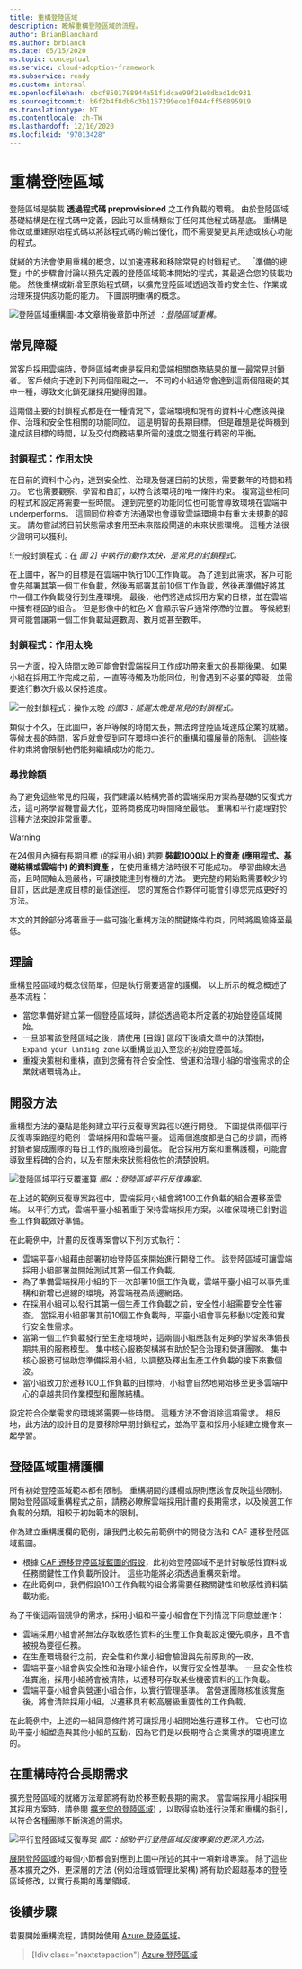 ```yaml
---
title: 重構登陸區域
description: 瞭解重構登陸區域的流程。
author: BrianBlanchard
ms.author: brblanch
ms.date: 05/15/2020
ms.topic: conceptual
ms.service: cloud-adoption-framework
ms.subservice: ready
ms.custom: internal
ms.openlocfilehash: cbcf8501788944a51f1dcae99f21e8dbad1dc931
ms.sourcegitcommit: b6f2b4f8db6c3b1157299ece1f044cff56895919
ms.translationtype: MT
ms.contentlocale: zh-TW
ms.lasthandoff: 12/10/2020
ms.locfileid: "97013428"
---
```

# <a name="refactor-landing-zones"></a>重構登陸區域

登陸區域是裝載 **透過程式碼 preprovisioned** 之工作負載的環境。 由於登陸區域基礎結構是在程式碼中定義，因此可以重構類似于任何其他程式碼基底。 重構是修改或重建原始程式碼以將該程式碼的輸出優化，而不需要變更其用途或核心功能的程式。

就緒的方法會使用重構的概念，以加速遷移和移除常見的封鎖程式。 「準備的總覽」中的步驟會討論以預先定義的登陸區域範本開始的程式，其最適合您的裝載功能。 然後重構或新增至原始程式碼，以擴充登陸區域透過改善的安全性、作業或治理來提供該功能的能力。 下圖說明重構的概念。

![登陸區域重構圖-本文章稍後章節中所述 ](../../_images/ready/refactor.png)
 _：登陸區域重構。_

## <a name="common-blockers"></a>常見障礙

當客戶採用雲端時，登陸區域考慮是採用和雲端相關商務結果的單一最常見封鎖者。 客戶傾向于達到下列兩個阻礙之一。 不同的小組通常會達到這兩個阻礙的其中一種，導致文化鎖死讓採用變得困難。

這兩個主要的封鎖程式都是在一種情況下，雲端環境和現有的資料中心應該與操作、治理和安全性相關的功能同位。 這是明智的長期目標。 但是難題是從時機到達成該目標的時間，以及交付商務結果所需的速度之間進行精密的平衡。

### <a name="blocker-acting-too-soon"></a>封鎖程式：作用太快

在目前的資料中心內，達到安全性、治理及營運目前的狀態，需要數年的時間和精力。 它也需要觀察、學習和自訂，以符合該環境的唯一條件約束。 複寫這些相同的程式和設定將需要一些時間。 達到完整的功能同位也可能會導致環境在雲端中 underperforms。 這個同位檢查方法通常也會導致雲端環境中有重大未規劃的超支。 請勿嘗試將目前狀態需求套用至未來階段閘道的未來狀態環境。 這種方法很少證明可以獲利。

![一般封鎖程式：在 [ ](../../_images/ready/blocker-act-too-soon.png)
 _圖 2] 中執行的動作太快，是常見的封鎖程式。_

在上圖中，客戶的目標是在雲端中執行100工作負載。 為了達到此需求，客戶可能會先部署其第一個工作負載，然後再部署其前10個工作負載，然後再準備好將其中一個工作負載發行到生產環境。 最後，他們將達成採用方案的目標，並在雲端中擁有穩固的組合。 但是影像中的紅色 _X_ 會顯示客戶通常停滯的位置。 等候總對齊可能會讓第一個工作負載延遲數周、數月或甚至數年。

### <a name="blocker-acting-too-late"></a>封鎖程式：作用太晚

另一方面，投入時間太晚可能會對雲端採用工作成功帶來重大的長期後果。 如果小組在採用工作完成之前，一直等待觸及功能同位，則會遇到不必要的障礙，並需要進行數次升級以保持進度。

![一般封鎖程式：操作太晚 ](../../_images/ready/blocker-act-too-late.png)
 _的圖3：延遲太晚是常見的封鎖程式。_

類似于不久，在此圖中，客戶等候的時間太長，無法跨登陸區域達成企業的就緒。 等候太長的時間，客戶就會受到可在環境中進行的重構和擴展量的限制。 這些條件約束將會限制他們能夠繼續成功的能力。

### <a name="finding-balance"></a>尋找餘額

為了避免這些常見的阻礙，我們建議以結構完善的雲端採用方案為基礎的反復式方法，這可將學習機會最大化，並將商務成功時間降至最低。 重構和平行處理對於這種方法來說非常重要。

> [!WARNING]
> 在24個月內擁有長期目標 (的採用小組) 若要 **裝載1000以上的資產 (應用程式、基礎結構或雲端中) 的資料資產** ，在使用重構方法時很不可能成功。 學習曲線太過高，且時間軸太過嚴格，可讓技能達到有機的方法。 更完整的開始點需要較少的自訂，因此是達成目標的最佳途徑。 您的實施合作夥伴可能會引導您完成更好的方法。

本文的其餘部分將著重于一些可強化重構方法的關鍵條件約束，同時將風險降至最低。

## <a name="theory"></a>理論

重構登陸區域的概念很簡單，但是執行需要適當的護欄。 以上所示的概念概述了基本流程：

- 當您準備好建立第一個登陸區域時，請從透過範本所定義的初始登陸區域開始。
- 一旦部署該登陸區域之後，請使用 [目錄] 區段下後續文章中的決策樹， `Expand your landing zone` 以重構並加入至您的初始登陸區域。
- 重複決策樹和重構，直到您擁有符合安全性、營運和治理小組的增強需求的企業就緒環境為止。

## <a name="development-approach"></a>開發方法

重構型方法的優點是能夠建立平行反復專案路徑以進行開發。 下圖提供兩個平行反復專案路徑的範例：雲端採用和雲端平臺。 這兩個進度都是自己的步調，而將封鎖者變成團隊的每日工作的風險降到最低。 配合採用方案和重構護欄，可能會導致里程碑的合約，以及有關未來狀態相依性的清楚說明。

![登陸區域平行反覆運算 ](../../_images/ready/iterations.png)
 _圖4：登陸區域平行反復專案。_

在上述的範例反復專案路徑中，雲端採用小組會將100工作負載的組合遷移至雲端。 以平行方式，雲端平臺小組著重于保持雲端採用方案，以確保環境已針對這些工作負載做好準備。

在此範例中，計畫的反復專案會以下列方式執行：

- 雲端平臺小組藉由部署初始登陸區來開始進行開發工作。 該登陸區域可讓雲端採用小組部署並開始測試其第一個工作負載。
- 為了準備雲端採用小組的下一次部署10個工作負載，雲端平臺小組可以事先重構和新增已連線的環境，將雲端視為周邊網路。
- 在採用小組可以發行其第一個生產工作負載之前，安全性小組需要安全性審查。 當採用小組部署其前10個工作負載時，平臺小組會事先移動以定義和實行安全性需求。
- 當第一個工作負載發行至生產環境時，這兩個小組應該有足夠的學習來準備長期共用的服務模型。 集中核心服務架構將有助於配合治理和營運團隊。 集中核心服務可協助您準備採用小組，以調整及釋出生產工作負載的接下來數個波。
- 當小組致力於遷移100工作負載的目標時，小組會自然地開始移至更多雲端中心的卓越共同作業模型和團隊結構。

設定符合企業需求的環境將需要一些時間。 這種方法不會消除這項需求。 相反地，此方法的設計目的是要移除早期封鎖程式，並為平臺和採用小組建立機會來一起學習。

## <a name="landing-zone-refactoring-guardrails"></a>登陸區域重構護欄

所有初始登陸區域範本都有限制。 重構期間的護欄或原則應該會反映這些限制。 開始登陸區域重構程式之前，請務必瞭解雲端採用計畫的長期需求，以及候選工作負載的分類，相較于初始範本的限制。

作為建立重構護欄的範例，讓我們比較先前範例中的開發方法和 CAF 遷移登陸區域藍圖。

- 根據 [CAF 遷移登陸區域藍圖的假設](./migrate-landing-zone.md#assumptions)，此初始登陸區域不是針對敏感性資料或任務關鍵性工作負載所設計。 這些功能將必須透過重構來新增。
- 在此範例中，我們假設100工作負載的組合將需要任務關鍵性和敏感性資料裝載功能。

為了平衡這兩個競爭的需求，採用小組和平臺小組會在下列情況下同意並運作：

- 雲端採用小組會將無法存取敏感性資料的生產工作負載設定優先順序，且不會被視為要徑任務。
- 在生產環境發行之前，安全性和作業小組會驗證與先前原則的一致。
- 雲端平臺小組會與安全性和治理小組合作，以實行安全性基準。 一旦安全性核准實施，採用小組將會被清除，以遷移可存取某些機密資料的工作負載。
- 雲端平臺小組會與營運小組合作，以實行管理基準。 當營運團隊核准該實施後，將會清除採用小組，以遷移具有較高層級重要性的工作負載。

在此範例中，上述的一組同意條件將可讓採用小組開始進行遷移工作。 它也可協助平臺小組塑造與其他小組的互動，因為它們是以長期符合企業需求的環境建立的。

## <a name="meeting-long-term-requirements-while-refactoring"></a>在重構時符合長期需求

擴充登陸區域的就緒方法章節將有助於移至較長期的需求。 當雲端採用小組採用其採用方案時，請參閱 [擴充您的登陸區域](../considerations/index.md)) ，以取得協助進行決策和重構的指引，以符合各種團隊不斷演進的需求。

![平行登陸區域反復專案 ](../../_images/ready/refactor-methodologies.png)
 _圖5：協助平行登陸區域反復專案的更深入方法。_

[展開登陸區域](../considerations/index.md)的每個小節都會對應到上圖中所述的其中一項新增專案。 除了這些基本擴充之外，更深層的方法 (例如治理或管理此架構) 將有助於超越基本的登陸區域修改，以實行長期的專業領域。

## <a name="next-steps"></a>後續步驟

若要開始重構流程，請開始使用 [Azure 登陸區域](./index.md)。

> [!div class="nextstepaction"]
> [Azure 登陸區域](./index.md)
